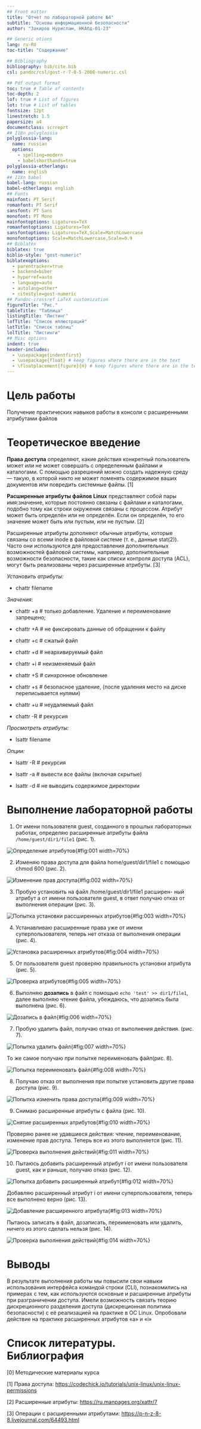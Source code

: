 ```yaml
---
## Front matter
title: "Отчет по лабораторной работе №4"
subtitle: "Основы информационной безопасности"
author: "Закиров Нурислам, НКАбд-01-23"

## Generic otions
lang: ru-RU
toc-title: "Содержание"

## Bibliography
bibliography: bib/cite.bib
csl: pandoc/csl/gost-r-7-0-5-2008-numeric.csl

## Pdf output format
toc: true # Table of contents
toc-depth: 2
lof: true # List of figures
lot: true # List of tables
fontsize: 12pt
linestretch: 1.5
papersize: a4
documentclass: scrreprt
## I18n polyglossia
polyglossia-lang:
  name: russian
  options:
	- spelling=modern
	- babelshorthands=true
polyglossia-otherlangs:
  name: english
## I18n babel
babel-lang: russian
babel-otherlangs: english
## Fonts
mainfont: PT Serif
romanfont: PT Serif
sansfont: PT Sans
monofont: PT Mono
mainfontoptions: Ligatures=TeX
romanfontoptions: Ligatures=TeX
sansfontoptions: Ligatures=TeX,Scale=MatchLowercase
monofontoptions: Scale=MatchLowercase,Scale=0.9
## Biblatex
biblatex: true
biblio-style: "gost-numeric"
biblatexoptions:
  - parentracker=true
  - backend=biber
  - hyperref=auto
  - language=auto
  - autolang=other*
  - citestyle=gost-numeric
## Pandoc-crossref LaTeX customization
figureTitle: "Рис."
tableTitle: "Таблица"
listingTitle: "Листинг"
lofTitle: "Список иллюстраций"
lotTitle: "Список таблиц"
lolTitle: "Листинги"
## Misc options
indent: true
header-includes:
  - \usepackage{indentfirst}
  - \usepackage{float} # keep figures where there are in the text
  - \floatplacement{figure}{H} # keep figures where there are in the text
---
```


# Цель работы

Получение практических навыков работы в консоли с расширенными
атрибутами файлов

# Теоретическое введение

**Права доступа** определяют, какие действия конкретный пользователь может или не может совершать с определенным файлами и каталогами. С помощью разрешений можно создать надежную среду — такую, в которой никто не может поменять содержимое ваших документов или повредить системные файлы. [1]

**Расширенные атрибуты файлов Linux** представляют собой пары имя:значение, которые постоянно связаны с файлами и каталогами, подобно тому как строки окружения связаны с процессом. Атрибут может быть определён или не определён. Если он определён, то его значение может быть или пустым, или не пустым. [2]

Расширенные атрибуты дополняют обычные атрибуты, которые связаны со всеми inode в файловой системе (т. е., данные stat(2)). Часто они используются для предоставления дополнительных возможностей файловой системы, например, дополнительные возможности безопасности, такие как списки контроля доступа (ACL), могут быть реализованы через расширенные атрибуты. [3]

*Установить атрибуты:*

- chattr filename

*Значения:*

- chattr +a # только добавление. Удаление и переименование запрещено;

- chattr +A # не фиксировать данные об обращении к файлу

- chattr +c # сжатый файл

- chattr +d # неархивируемый файл

- chattr +i # неизменяемый файл

- chattr +S # синхронное обновление

- chattr +s # безопасное удаление, (после удаления место на диске переписывается нулями)

- chattr +u # неудаляемый файл

- chattr -R # рекурсия

*Просмотреть атрибуты:*

- lsattr filename

*Опции:*

- lsattr -R # рекурсия

- lsattr -a # вывести все файлы (включая скрытые)

- lsattr -d # не выводить содержимое директории

# Выполнение лабораторной работы

1. От имени пользователя guest, созданного в прошлых лабораторных работах, определяю расширенные атрибуты файлa `/home/guest/dir1/file1` (рис. 1).

![Определение атрибутов](image/1.PNG){#fig:001 width=70%}

2. Изменяю права доступа для файла home/guest/dir1/file1 с помощью chmod 600 (рис. 2).

![Изменение прав доступа](image/2.PNG){#fig:002 width=70%}

3. Пробую установить на файл /home/guest/dir1/file1 расширен-
ный атрибут a от имени пользователя guest, в ответ получаю отказ от выполнения операции (рис. 3).

![Попытка установки рассширенных атрибутов](image/3.PNG){#fig:003 width=70%}

4. Устанавливаю расширенные права уже от имени суперпользователя, теперь нет отказа от выполнения операции (рис. 4).

![Установка расширенных атрибутов](image/4.PNG){#fig:004 width=70%}

5. От пользователя guest проверяю правильность установки атрибута (рис. 5).

![Проверка атрибутов](image/5.PNG){#fig:005 width=70%}

6. Выполняю **дозапись** в файл с помощью `echo 'test' >> dir1/file1`, далее выполняю чтение файла, убеждаюсь, что дозапись была выполнена (рис. 6).

![Дозапись в файл](image/15.PNG){#fig:006 width=70%}

7. Пробую удалить файл, получаю отказ от выполнения действия.  (рис. 7).

![Попытка удалить файл](image/7.PNG){#fig:007 width=70%}

То же самое получаю при попытке переименовать файл(рис. 8).

![Попытка переименовать файл](image/8.PNG){#fig:008 width=70%}

8. Получаю отказ от выполнения при попытке установить другие права доступа (рис. 9).

![Попытка изменить права доступа](image/9.PNG){#fig:009 width=70%}

9. Снимаю расширенные атрибуты с файла (рис. 10).

![Снятие расширенных атрибутов](image/10.PNG){#fig:010 width=70%}

Проверяю ранее не удавшиеся действия: чтение, переименование, изменение прав доступа. Теперь все из этого выполняется (рис. 11).

![Проверка выполнения действий](image/11.PNG){#fig:011 width=70%}

10. Пытаюсь добавить расширенный атрибут i от имени пользователя guest, как и раньше, получаю отказ (рис. 12).

![Попытка добавить расширенный атрибут](image/12.PNG){#fig:012 width=70%}

Добавляю расширенный атрибут i от имени суперпользователя, теперь все выполнено верно (рис. 13).

![Добавление расширенного атрибута](image/13.PNG){#fig:013 width=70%}

Пытаюсь записать в файл, дозаписать, переименовать или удалить, ничего из этого сделать нельзя (рис. 14).

![Проверка выполнения действий](image/14.PNG){#fig:014 width=70%}


# Выводы

В результате выполнения работы мы повысили свои навыки использования интерфейса командой строки (CLI), познакомились на примерах с тем,
как используются основные и расширенные атрибуты при разграничении
доступа. Имели возможность связать теорию дискреционного разделения
доступа (дискреционная политика безопасности) с её реализацией на практике в ОС Linux. Опробовали действие на практике расширенных атрибутов «а» и «i»

# Список литературы. Библиография

[0] Методические материалы курса

[1] Права доступа: https://codechick.io/tutorials/unix-linux/unix-linux-permissions

[2] Расширенные атрибуты: https://ru.manpages.org/xattr/7

[3] Операции с расширенными атрибутами: https://p-n-z-8-8.livejournal.com/64493.html
